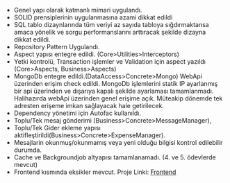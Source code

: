 - Genel yapı olarak katmanlı mimari uygulandı.
- SOLID prensiplerinin uygulanmasına azami dikkat edildi
- SQL tablo dizaynlarında tüm veriyi az sayıda tabloya sığdırmaktansa amaca yönelik ve sorgu performanslarını arttıracak şekilde dizayna dikkat edildi.
- Repository Pattern Uygulandı.
- Aspect yapısı entegre edildi. (Core>Utilities>Interceptors)
- Yetki kontrolü, Transaction işlemler ve Validation için aspect yazıldı (Core>Aspects,   Business>Aspects)
- MongoDb entegre edildi.(DataAccess>Concrete>Mongo) WebApi üzerinden erişim check edildi. MongoDb işlemlerini statik IP ayarlanmış bir api üzerinden ve dışarıya kapalı şekilde ayarlaması tamamlanmadı. Halihazırda webApi üzerinden genel erişime açık. Müteakip dönemde tek adresten erişeme imkan sağlayacak hale getirilecek.
- Dependency yönetimi için Autofac kullanıldı.
- Toplu/Tek mesaj gönderimi (Business>Concrete>MessageManager), 
- Toplu/Tek Gider ekleme yapısı aktifleştirildi(Business>Concrete>ExpenseManager).
- Mesajlarin okunmuş/okunmamış veya yeni olduğu bilgisi kontrol edilebilir durumda.
- Cache ve Backgroundjob altyapısı tamamlanamadı. (4. ve 5. ödevlerde mevcut)
- Frontend kısmında eksikler mevcut. Proje Linki: [Frontend](https://github.com/omerserdarkose/ApartmentManagement-FrontEnd)
